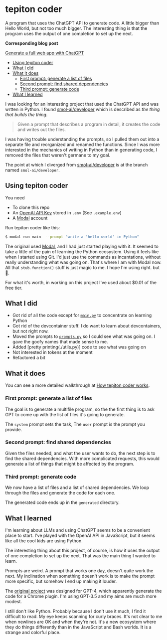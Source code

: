 # tepiton coder

A program that uses the ChatGPT API to generate code.
A little bigger than Hello World, but not too much bigger.
The interesting thing is that the program uses the output of one
completion to set up the next.

**Corresponding blog post**

[Generate a full web app with ChatGPT](https://pborenstein.dev/posts/tepitoncoder/)

<!-- START doctoc generated TOC please keep comment here to allow auto update -->
<!-- DON'T EDIT THIS SECTION, INSTEAD RE-RUN doctoc TO UPDATE -->

- [Using tepiton coder](#using-tepiton-coder)
- [What I did](#what-i-did)
- [What it does](#what-it-does)
  - [First prompt: generate a list of files](#first-prompt-generate-a-list-of-files)
  - [Second prompt: find shared dependencies](#second-prompt-find-shared-dependencies)
  - [Third prompt: generate code](#third-prompt-generate-code)
- [What I learned](#what-i-learned)

<!-- END doctoc generated TOC please keep comment here to allow auto update -->



I was looking for an interesting project that used
the ChatGPT API and was wrtten in Python. I found
[smol-ai/developer](https://github.com/smol-ai/developer)
which is described as _the thing that builds the thing_.

> Given a prompt that describes a program in detail,
> it creates the code and writes out the files.

I was having trouble understanding the prompts, so
I pulled them out into a separate file and reorganized
and renamed the functions. Since I was more interested
in the mechanics of writing in Python than in generating
code, I removed the files that weren't germane to my goal.

The point at which I diverged from
[smol-ai/developer](https://github.com/smol-ai/developer)
is at the branch named `smol-ai/developer`.


## Using tepiton coder

You need
- To clone this repo
- An [OpenAI API Key](https://platform.openai.com/account/api-keys)
  stored in `.env` (See `.example.env`)
- A [Modal](https://modal.com) account

Run tepiton coder like this:

```bash
$ modal run main  --prompt "write a 'hello world' in Python"
```

The original used [Modal](https://modal.com),
and I had just started playing with it.
It seemed to take a little of
the pain of learning the Python ecosystem.
Using it feels like when I started using Git.
I'd just use the commands as incantations, without
really understanding what was going on.
That's where I am with Modal now. All that `stub.function()`
stuff is just magic to me. I hope I'm using right. but :shrug:.

For what it's worth, in working
on this project I've used about $0.01 of the free tier.



## What I did

- Got rid of all the code except for [`main.py`](./main.py)
  to concentrate on learning Python
- Got rid of the devcontainer stuff. I do want to learn
  about devcontainers, but not right now.
- Moved the prompts to [`prompts.py`](./prompts.py) so I could
  see what was going on. I gave the goofy names that made sense to me.
- Added [pretty printing(./utils.py)] code to see what was going on
- Not interested in tokens at the moment
- Refactored a bit




## What it does

You can see a more detailed walkthrough
at [How tepiton coder works](https://pborenstein.dev/posts/tepitoncoder/).

### First prompt: generate a list of files

The goal is to generate a multifile program, so
the the first thing is to ask GPT to come up
with the list of files it's going to generate.

The `system` prompt sets the task, The `user` prompt
is the prompt you provide.

### Second prompt: find shared dependencies

Given the files needed, and what the user wants to do,
the next step is to find the shared dependencies.
With more complicated requests, this would generate
a list of things that might be affected by the program.


### Third prompt: generate code

We now have a list of files and a list of shared dependencies.
We loop through the files and generate the code for each one.

The generated code ends up in the `generated` directory.


## What I learned

I'm learning about LLMs and using ChatGPT seems to be a convenient
place to start. I've played with the OpenAI API in JavaScript, but
it seems like all the cool kids are using Python.

The interesting thing about this project, of course, is how
it uses the output of one completion to set up the next.
That was the main thing I wanted to learn.

Prompts are weird. A prompt that
works one day, doesn't quite work the next.
My inclination when something doesn't work is to
make the prompt more specific, but somehow I end up
making it louder.

The [original project](https://github.com/smol-ai/developer) was
designed for GPT-4, which apparently generate the code for a Chrome
plugin. I'm using GPT-3.5 and my aims are much more modest.


I still don't like Python. Probably because I don't use it much,
I find it difficult to read. My eye keeps scanning for curly braces.
It's not clear to me when newlines are OK
and when they're not.
It's a new ecosystem where they do things differently than
in the JavaScript and Bash worlds. It is a strange and colorful place.
